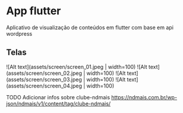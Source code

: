 # App flutter

Aplicativo de visualização de conteúdos em flutter com base em api wordpress

## Telas

![Alt text](assets/screen/screen_01.jpeg  | width=100) ![Alt text](assets/screen/screen_02.jpeg | width=100) ![Alt text](assets/screen/screen_03.jpeg | width=100) ![Alt text](assets/screen/screen_04.jpeg | width=100)

TODO
Adicionar infos sobre clube-ndmais
https://ndmais.com.br/wp-json/ndmais/v1/content/tag/clube-ndmais/